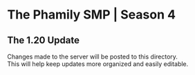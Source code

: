# The Phamily SMP | Season 4  
## The 1.20 Update  

Changes made to the server will be posted to this directory.  
This will help keep updates more organized and easily editable.
